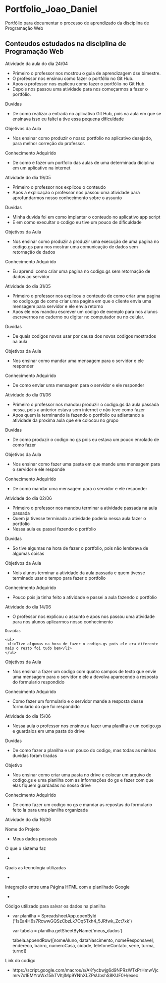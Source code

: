 # Portfolio_Joao_Daniel
Portfólio para documentar o processo de aprendizado da disciplina de Programação Web 

<h2> Conteudos estudados na disciplina de Programação Web </h2>

 Atividade da aula do dia 24/04 

<ul>
  <li> Primeiro o professor nos mostrou o guia de aprendizagem dse bimestre. </li>
  
  <li> O professor nos ensinou como fazer o portfólio no Git Hub. </li>
  
  <li> Apos o professor nos esplicou como fazer o portfólio no Git Hub.</li>
  
  <li> Depois nos passou uma atividade para nos começarmos a fazer o portfólio. </li>

</ul>

   Duvidas
   <ul>
     <li>De como realizar a entrada no  aplicativo  Git Hub, pois na aula em que se ensinava isso eu faltei a tive essa pequena dificuldade</li>
   </ul>
   
   Objetivos da Aula
   <ul>
      <li>Nos ensinar como produzir o nosso portfolio no aplicativo desejado, para melhor correção do professor.</li>
   </ul>
   
 Conhecimento Adquirido
      
 <ul>
     <li>De como e fazer um portfolio das aulas  de uma determinada diciplina  em um aplicativo na internet</li>
 </ul>
 
 Atividade do dia 19/05
 
 <ul>
   <li>Primeiro o professor nos explicou o conteudo</li>
   <li>Apos a explicação o professor nos passou uma atividade para aprofundarmos nosso conhecimento sobre o assunto</li>
 </ul>
 
 Duvidas 
 
 <ul>
 <li>Minha duvida foi em como implantar o conteudo no aplicativo app script</li>
 <li>E em como execultar o codigo eu tive um pouco de dificuldade</li>
 </ul>
 
 Objetivos da Aula
 
 <ul>
 <li>Nos ensinar como produzir a produzir uma execução de uma pagina no codigo.gs para nos mostrar uma comunicação de dados sem retornação de dados</li>
 </ul>
 
 Conhecimento Adquirido
 
 <ul>
 <li>Eu aprendi como criar uma pagina no codigo.gs sem retornação de dados ao servidor</li>
 </ul>
 
 Atividade do dia 31/05
 
 <ul>
  <li>Primeiro o professor nos explicou o conteudo de como criar uma pagina no codigo.gs de como criar uma pagina em que o cliente envia uma mensagem para servidor e ele envia retorno</li>
  <li>Apos ele nos mandou escrever um codigo de exemplo para nos alunos escrevernos no caderno ou digitar no computador ou no celular.
 </ul>
 
 Duvidas
 
 <ul>
  <li>De quais codigos novos usar por causa dos novos codigos mostrados na aula</li>
 </ul>
 
 Objetivos da Aula
 
 <ul>
  <li>Nos ensinar como mandar uma mensagem para o servidor e ele responder</li>
 </ul>
 
 Conhecimento Adquirido
 
 <ul>
 <li>De como enviar uma mensagem para o servidor e ele responder</li>
 </ul>
 
 Atividade do dia 01/06
 
 <ul>
 <li>Primeiro o professor nos mandou produzir o codigo.gs da aula passada nessa, pois a anterior estava sem internet e não teve como fazer</li>
 <li>Apos quem ia terminando ia fazendo o portfolio ou adiantando a atividade da proxima aula que ele colocou no grupo</li>
 </ul>
 
 Duvidas
 
 <ul>
 <li>De como produzir o codigo no gs pois eu estava um pouco enrolado de como fazer</li>
 </ul>
 
 Objetivos da Aula
 
 <ul>
 <li>Nos ensinar como fazer uma pasta em que mande uma mensagem para o servidor e ele responde</li>
 </ul>
 
 Conhecimento Adquirido
 
 <ul>
 <li>De como mandar uma mensagem para o servidor e ele responder</li>
 </ul>

 Atividade do dia 02/06

 <ul>
  <li>Primeiro o professor nos mandou terminar a atividade passada na aula passada</li>
  <li>Quem ja tivesse terminado a atividade poderia nessa aula fazer o portfolio</li>
  <li>Nessa aula eu passei fazendo o portfolio</li>
 </ul>
   
   
   Duvidas
  
  <ul>
   <li>So tive algumas na hora de fazer o portfolio, pois não lembrava de algumas coisas</li>
  </ul>

   Objetivos da Aula 

   <ul>
    <li>Nois alunos terminar a atividade da aula passada e quem tivesse terminado usar o tempo para fazer o portfolio</li>
   </ul>

  Conhecimento Adquirido

  <ul>
   <li>Pouco pois ja tinha feito a atividade e passei a aula fazendo o portfolio </li>
  </ul>


  Atividade do dia 14/06

  <ul>
   <li>O professor nos explicou o assunto e apos nos passou uma atividade para nos alunos aplicarmos nosso conhecimento</li>
  </ul>

    Duvidas

    <ul>
     <li>Tive algumas na hora de fazer o codigo.gs pois ele era diferente mais o resto foi tudo bem</li>
    </ul>

   Objetivos da Aula

   <ul>
    <li>Nos ensinar a fazer um codigo com quatro campos de texto que envie uma mensagem para o servidor e ele a devolva aparecendo a resposta do formulario respondido</li>
   </ul>

   Conhecimento Adquirido

   <ul>
    <li>Como fazer um formulario e o servidor mande a resposta desse formulario do que foi respondido</li>
   </ul>


Atividade do dia 15/06
<ul>
 <li>Nessa aula o professor nos ensinou a fazer uma planilha e um codigo.gs e guardalos em uma pasta do drive</li>
</ul>

Duvidas

<ul>
 <li>De como fazer a planilha e um pouco do codigo, mas todas as minhas duvidas foram tiradas</li>
</ul>

Objetivo
<ul>
 <li>Nos ensinar como criar uma pasta no drive e colocar um arquivo do codigo.gs e uma planilha com as informaçôes do gs e fazer com que elas fiquem guardadas no nosso drive</li>
</ul>

Conhecimento Adquirido

<ul>
 <li>De como fazer um codigo no gs e mandar as repostas do formulario feito la para uma planilha organizada</li>
</ul>

Atividade do dia 16/06

Nome do Projeto

<ul>
 <li>Meus dados pessoais</li>
</ul>

O que o sistema faz

<ul>
 <li></li>
</ul>

Quais as tecnologia utilizadas

<ul>
 <li></li>
</ul>

Integração entre uma Página HTML com a planilhado Google

<ul>
 <li></li>
</ul>

Código utilizado para salvar os dados na planilha

<ul>
 <li>var planilha = SpreadsheetApp.openById
  ('1sEa4H6s7RcwwGQSzCbzLk7Oq5Txh4_5JRfwk_Zct7xk')

  var tabela = planilha.getSheetByName('meus_dados')

  tabela.appendRow([nomeAluno, dataNascimento, nomeResponsavel, endereco, bairro, numeroCasa, cidade, telefoneContato, serie, turma, turno])</li>
</ul>

Link do codigo

<ul>
 <li>https://script.google.com/macros/s/AKfycbwjg6d9NPRzWTxPrHmwVjcmrv7o1EMYraWx15ikTVItjIMp9YNhXLZPsUbshS8KUF0H/exec</li>
</ul>

